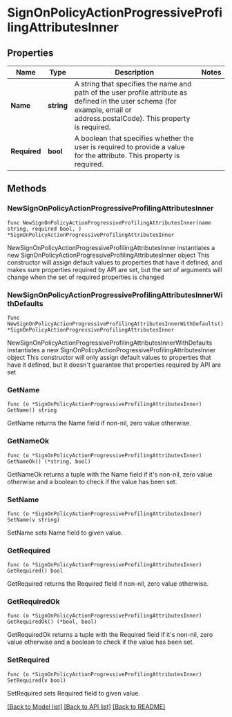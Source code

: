 # SignOnPolicyActionProgressiveProfilingAttributesInner

## Properties

Name | Type | Description | Notes
------------ | ------------- | ------------- | -------------
**Name** | **string** | A string that specifies the name and path of the user profile attribute as defined in the user schema (for example, email or address.postalCode). This property is required. | 
**Required** | **bool** | A boolean that specifies whether the user is required to provide a value for the attribute. This property is required. | 

## Methods

### NewSignOnPolicyActionProgressiveProfilingAttributesInner

`func NewSignOnPolicyActionProgressiveProfilingAttributesInner(name string, required bool, ) *SignOnPolicyActionProgressiveProfilingAttributesInner`

NewSignOnPolicyActionProgressiveProfilingAttributesInner instantiates a new SignOnPolicyActionProgressiveProfilingAttributesInner object
This constructor will assign default values to properties that have it defined,
and makes sure properties required by API are set, but the set of arguments
will change when the set of required properties is changed

### NewSignOnPolicyActionProgressiveProfilingAttributesInnerWithDefaults

`func NewSignOnPolicyActionProgressiveProfilingAttributesInnerWithDefaults() *SignOnPolicyActionProgressiveProfilingAttributesInner`

NewSignOnPolicyActionProgressiveProfilingAttributesInnerWithDefaults instantiates a new SignOnPolicyActionProgressiveProfilingAttributesInner object
This constructor will only assign default values to properties that have it defined,
but it doesn't guarantee that properties required by API are set

### GetName

`func (o *SignOnPolicyActionProgressiveProfilingAttributesInner) GetName() string`

GetName returns the Name field if non-nil, zero value otherwise.

### GetNameOk

`func (o *SignOnPolicyActionProgressiveProfilingAttributesInner) GetNameOk() (*string, bool)`

GetNameOk returns a tuple with the Name field if it's non-nil, zero value otherwise
and a boolean to check if the value has been set.

### SetName

`func (o *SignOnPolicyActionProgressiveProfilingAttributesInner) SetName(v string)`

SetName sets Name field to given value.


### GetRequired

`func (o *SignOnPolicyActionProgressiveProfilingAttributesInner) GetRequired() bool`

GetRequired returns the Required field if non-nil, zero value otherwise.

### GetRequiredOk

`func (o *SignOnPolicyActionProgressiveProfilingAttributesInner) GetRequiredOk() (*bool, bool)`

GetRequiredOk returns a tuple with the Required field if it's non-nil, zero value otherwise
and a boolean to check if the value has been set.

### SetRequired

`func (o *SignOnPolicyActionProgressiveProfilingAttributesInner) SetRequired(v bool)`

SetRequired sets Required field to given value.



[[Back to Model list]](../README.md#documentation-for-models) [[Back to API list]](../README.md#documentation-for-api-endpoints) [[Back to README]](../README.md)


